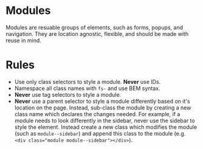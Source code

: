 Modules
=========
Modules are resuable groups of elements, such as forms, popups, and navigation. They are location agnostic, flexible, and should be made with reuse in mind.

# Rules
* Use only class selectors to style a module. **Never** use IDs.
* Namespace all class names with `fs-` and use BEM syntax.
* **Never** use tag selectors to style a module.
* **Never** use a parent selector to style a module differently based on it's location on the page. Instead, sub-class the module by creating a new class name which declares the changes needed. For example, if a module needs to look differently in the sidebar, never use the sidebar to style the element. Instead create a new class which modifies the module (such as `module--sidebar`) and append this class to the module (e.g. `<div class="module module--sidebar"></div>`).
